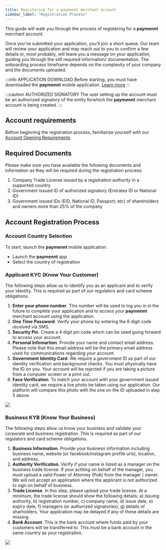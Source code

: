 ```yaml
---
title: Registering for a paymennt merchant account
sidebar_label: "Registration Process"
---
```


This guide will walk you through the process of registering for a **paymennt** merchant account.

Once you’ve submitted your application, you’ll join a short queue. Our team will review your application and may reach out to you to confirm a few details or, most probably, will leave you a message on your application, guiding you through the still required information/ documentation. The onboarding process timeframe depends on the complexity of your company and the documents uploaded.

:::info APPLICATION DOWNLOAD
Before starting, you must have downloaded the **paymennt** mobile application. [Learn more](/guides/registration/install)
:::

:::caution AUTHORIZED SIGNATORY
The user setting up the account must be an authorized signatory of the entity forwhich the **paymennt** merchant account is being created.
:::

## Account requirements

Before beginning the registration process, familiarize yourself with our [Account Opening Requirements](/guides/registration/requirements)

## Required Documents

Please make sure you have available the following documents and information as they will be required during the registration process:

1. Company Trade License issued by a registration authority in a supported country
2. Government Issued ID of authorized signatory (Emirates ID or National ID)
3. Government issued IDs (EID, National ID, Passport, etc) of shareholders and owners more than 25% of the company

## Account Registration Process

### Account Country Selection

To start, launch the **paymennt** mobile application:

- Launch the **paymennt** app
- Select the country of registration

### Applicant KYC (Know Your Customer)

The following steps allow us to identify you as an applicant and to verify your identity. This is required as part of our regulators and card scheme obligations.

1. **Enter your phone number**. This number will be used to log you in in the future to complete your application and to access your **paymennt** merchant account using the application.
2. **One Time Password**. Verify your phone by entering the 6 digit code received via SMS.
3. **Security Pin**. Create a 4 digit pin code which can be used going forward to access your account.
4. **Personal Infomartion**. Provide your name and contact email address. Please note that this email address will be the primary email address used for communications regarding your account.
5. **Government Identity Card**. We require a government ID as part of our identity verification and background checks. You must physically have the ID on you. Your account will be rejected if you are taking a picture from a computer screen or a print out.
6. **Face Verification**. To match your account with your government issued identity card, we require a live photo be taken using our application. Our platform will compare this photo with the one on the ID uploaded in step 5 above.

![](/img/guides/registration/registration-1.png)

### Business KYB (Know Your Business)

The following steps allow us know your business and validate your corporate and business registration. This is required as part of our regulators and card scheme obligations.

1. **Business Information**. Provide your business information including business name, website (or facebook/instagram profile urls), location, and address.
2. **Authority Verification**. Verify if your name is listed as a manager on the business trade license. If your actiting on behalf of the manager, you must upload a valid Power of Attorney (PoA) from the manager / owner. We will not accept an application where the applicant is not authorized to sign on behalf of business.
3. **Trade License**. In this step, please upload your trade license. At a minimum, the trade license should show the following details; a) issuing authority, b) registration number, c) company name, d) issue date, e) expiry date, f) managers (or authorized signatories), g) details of sharholders. Your application may be delayed if any of these details are missing.
4. **Bank Account**. This is the bank account where funds paid by your customers will be transferred to. This must be a bank account in the same country as your registraiton.

![](/img/guides/registration/registration-2.png)
